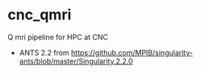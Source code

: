 # cnc_qmri
Q mri pipeline for HPC at CNC


- ANTS 2.2 from https://github.com/MPIB/singularity-ants/blob/master/Singularity.2.2.0

